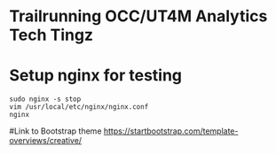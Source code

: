 # Trailrunning OCC/UT4M Analytics Tech Tingz

# Setup nginx for testing

```
sudo nginx -s stop
vim /usr/local/etc/nginx/nginx.conf
nginx
```

#Link to Bootstrap theme
https://startbootstrap.com/template-overviews/creative/
